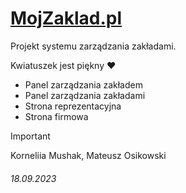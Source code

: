 # [MojZaklad.pl](http://mojzaklad.pl)

Projekt systemu zarządzania zakładami.

Kwiatuszek jest piękny ❤️

* Panel zarządzania zakładem
* Panel zarządzania zakładami
* Strona reprezentacyjna
* Strona firmowa

> [!IMPORTANT]
> Korneliia Mushak, Mateusz Osikowski

###### 18.09.2023
